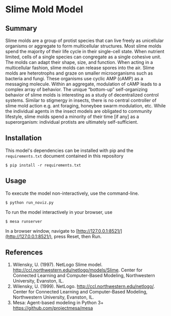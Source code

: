 # Slime Mold Model
## Summary
Slime molds are a group of protist species that can live freely as unicellular organisms or aggregate to form multicellular structures. Most slime molds spend the majority of their life cycle in their single-cell state. When nutrient limited, cells of a single species can congregate as a single cohesive unit. The molds can adapt their shape, size, and function. When acting in a multicellular fashion, slime molds can release spores into the air. Slime molds are heterotrophs and graze on smaller microorganisms such as bacteria and fungi. These organisms use cyclic AMP (cAMP) as a messaging molecule. Within an aggregate, modulation of cAMP leads to a complex array of behavior. The unique “bottom-up” self-organizing behavior of slime molds is interesting as a study of decentralized control systems. Similar to stigmergy in insects, there is no central controller of slime mold action e.g. ant foraging, honeybee swarm modulation, etc. While the individual agents in the insect models are obligated to community lifestyle, slime molds spend a minority of their time [if any] as a superorganism: individual protists are ultimately self-sufficient.

## Installation
This model's dependencies can be installed with pip and the `requirements.txt` document contained in this repository

```
$ pip install -r requirements.txt
```

## Usage
To execute the model non-interactively, use the command-line.
```
$ python run_noviz.py
```

To run the model interactively in your browser, use
```
$ mesa runserver
```
In a browser window, navigate to [http://127.0.0.1:8521/](http://127.0.0.1:8521/), press Reset, then Run.

## References
1.	Wilensky, U. (1997). NetLogo Slime model. http://ccl.northwestern.edu/netlogo/models/Slime. Center for Connected Learning and Computer-Based Modeling, Northwestern University, Evanston, IL.
2.	Wilensky, U. (1999). NetLogo. http://ccl.northwestern.edu/netlogo/. Center for Connected Learning and Computer-Based Modeling, Northwestern University, Evanston, IL.
3.	Mesa: Agent-based modeling in Python 3+ https://github.com/projectmesa/mesa
